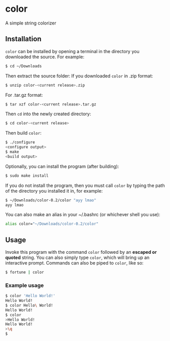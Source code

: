 # color
A simple string colorizer

## Installation
`color` can be installed by opening a terminal in the directory you downloaded the source. For example:
```bash
$ cd ~/Downloads
```
Then extract the source folder:
If you downloaded `color` in .zip format:
```bash
$ unzip color-<current release>.zip
```
For .tar.gz format:
```bash
$ tar xzf color-<current release>.tar.gz
```
Then `cd` into the newly created directory:
```bash
$ cd color-<current release>
```
Then build `color`:
```bash
$ ./configure
<configure output>
$ make
<build output>
```
Optionally, you can install the program (after building):
```bash
$ sudo make install
```
If you do not install the program, then you must call `color` by typing the path of the directory you installed it in, for example:
```bash
$ ~/Downloads/color-0.2/color "ayy lmao"
ayy lmao
```
You can also make an alias in your ~/.bashrc (or whichever shell you use):
```bash
alias color="~/Downloads/color-0.2/color"
```

## Usage
Invoke this program with the command `color` followed by an **escaped or quoted** string.
You can also simply type `color`, which will bring up an interactive prompt. Commands can also be piped to `color`, like so:
```bash
$ fortune | color
```

### Example usage
```bash
$ color 'Hello World!'
Hello World!
$ color Hello\ World!
Hello World!
$ color
>Hello World!
Hello World!
>\q
$
```

